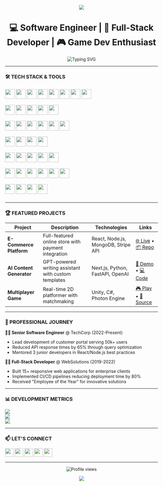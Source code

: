 <!-- Banner Header -->
<p align="center">
  <img src="https://capsule-render.vercel.app/api?type=waving&color=0:4e54c8,100:8f94fb&height=200&section=header&text=Hi,%20I'm%20Ryan%20Rizkyansyah&fontSize=35&fontColor=ffffff&animation=fadeIn" />
</p>

<h1 align="center">
  💻 Software Engineer | 🚀 Full-Stack Developer | 🎮 Game Dev Enthusiast
</h1>

<p align="center">
  <img src="https://readme-typing-svg.demolab.com?font=Fira+Code&pause=1000&color=8F94FB&center=true&width=435&lines=Problem+Solver;Clean+Code+Advocate;Tech+Generalist;Continuous+Learner" alt="Typing SVG" />
</p>

---

### 🛠️ TECH STACK & TOOLS
<p align="left" style="margin: 25px 0;">
  <!-- Row 1: Languages -->
  <img src="https://img.shields.io/badge/JavaScript-F7DF1E?style=for-the-badge&logo=javascript&logoColor=black" height="32">
  <img src="https://img.shields.io/badge/TypeScript-3178C6?style=for-the-badge&logo=typescript&logoColor=white" height="32">
  <img src="https://img.shields.io/badge/Python-3776AB?style=for-the-badge&logo=python&logoColor=white" height="32">
  <img src="https://img.shields.io/badge/Java-007396?style=for-the-badge&logo=java&logoColor=white" height="32">
  <img src="https://img.shields.io/badge/C%23-239120?style=for-the-badge&logo=c-sharp&logoColor=white" height="32">
  <img src="https://img.shields.io/badge/C++-00599C?style=for-the-badge&logo=c%2B%2B&logoColor=white" height="32">
  <img src="https://img.shields.io/badge/PHP-777BB4?style=for-the-badge&logo=php&logoColor=white" height="32">
  <img src="https://img.shields.io/badge/Lua-2C2D72?style=for-the-badge&logo=lua&logoColor=white" height="32">
  <br><br>

  <!-- Row 2: Frontend -->
  <img src="https://img.shields.io/badge/React-61DAFB?style=for-the-badge&logo=react&logoColor=black" height="32">
  <img src="https://img.shields.io/badge/Next.js-000000?style=for-the-badge&logo=next.js&logoColor=white" height="32">
  <img src="https://img.shields.io/badge/Angular-DD0031?style=for-the-badge&logo=angular&logoColor=white" height="32">
  <img src="https://img.shields.io/badge/Tailwind_CSS-38B2AC?style=for-the-badge&logo=tailwind-css&logoColor=white" height="32">
  <img src="https://img.shields.io/badge/Redux-764ABC?style=for-the-badge&logo=redux&logoColor=white" height="32">
  <br><br>

  <!-- Row 3: Backend -->
  <img src="https://img.shields.io/badge/Node.js-339933?style=for-the-badge&logo=node.js&logoColor=white" height="32">
  <img src="https://img.shields.io/badge/Express.js-000000?style=for-the-badge&logo=express&logoColor=white" height="32">
  <img src="https://img.shields.io/badge/Hapi.js-444444?style=for-the-badge&logo=hapi&logoColor=white" height="32">
  <img src="https://img.shields.io/badge/Django-092E20?style=for-the-badge&logo=django&logoColor=white" height="32">
  <img src="https://img.shields.io/badge/Spring_Boot-6DB33F?style=for-the-badge&logo=spring-boot&logoColor=white" height="32">
  <img src="https://img.shields.io/badge/Laravel-FF2D20?style=for-the-badge&logo=laravel&logoColor=white" height="32">
  <br><br>

  <!-- Row 4: Databases -->
  <img src="https://img.shields.io/badge/MongoDB-47A248?style=for-the-badge&logo=mongodb&logoColor=white" height="32">
  <img src="https://img.shields.io/badge/PostgreSQL-4169E1?style=for-the-badge&logo=postgresql&logoColor=white" height="32">
  <img src="https://img.shields.io/badge/MySQL-4479A1?style=for-the-badge&logo=mysql&logoColor=white" height="32">
  <img src="https://img.shields.io/badge/Firebase-FFCA28?style=for-the-badge&logo=firebase&logoColor=black" height="32">
  <br><br>

  <!-- Row 5: DevOps & Tools -->
  <img src="https://img.shields.io/badge/Docker-2496ED?style=for-the-badge&logo=docker&logoColor=white" height="32">
  <img src="https://img.shields.io/badge/Kubernetes-326CE5?style=for-the-badge&logo=kubernetes&logoColor=white" height="32">
  <img src="https://img.shields.io/badge/Git-F05032?style=for-the-badge&logo=git&logoColor=white" height="32">
  <img src="https://img.shields.io/badge/GitHub-181717?style=for-the-badge&logo=github&logoColor=white" height="32">
  <img src="https://img.shields.io/badge/WordPress-21759B?style=for-the-badge&logo=wordpress&logoColor=white" height="32">
  <br><br>

  <!-- Row 6: Game Engines -->
  <img src="https://img.shields.io/badge/Unity-000000?style=for-the-badge&logo=unity&logoColor=white" height="32">
  <img src="https://img.shields.io/badge/Godot-478CBF?style=for-the-badge&logo=godot-engine&logoColor=white" height="32">
  <img src="https://img.shields.io/badge/Unreal_Engine-313131?style=for-the-badge&logo=unreal-engine&logoColor=white" height="32">
  <img src="https://img.shields.io/badge/Construct-003A70?style=for-the-badge&logo=construct-3&logoColor=white" height="32">
  <img src="https://img.shields.io/badge/GameMaker-FF6C0A?style=for-the-badge&logo=yoyogames&logoColor=white" height="32">
  <img src="https://img.shields.io/badge/Scratch-FFA500?style=for-the-badge&logo=scratch&logoColor=white" height="32">
  <br><br>

  <!-- Row 7: Networking Libraries -->
  <img src="https://img.shields.io/badge/Photon_Network-3498DB?style=for-the-badge&logo=photon&logoColor=white" height="32">
  <img src="https://img.shields.io/badge/FishNet-8E44AD?style=for-the-badge&logo=fish&logoColor=white" height="32">
  <img src="https://img.shields.io/badge/Mirror-95A5A6?style=for-the-badge&logo=mirror&logoColor=white" height="32">
  <img src="https://img.shields.io/badge/Netcode_for_GameObjects-2ECC71?style=for-the-badge&logo=unity&logoColor=white" height="32">
</p>

---

### 🏆 FEATURED PROJECTS

<div align="center">
  
| Project | Description | Technologies | Links |
|---------|-------------|--------------|-------|
| **E-Commerce Platform** | Full-featured online store with payment integration | React, Node.js, MongoDB, Stripe API | [🌐 Live](https://example.com) • [📦 Repo](https://github.com/example) |
| **AI Content Generator** | GPT-powered writing assistant with custom templates | Next.js, Python, FastAPI, OpenAI | [🚀 Demo](https://demo.com) • [💻 Code](https://github.com/demo) |
| **Multiplayer Game** | Real-time 2D platformer with matchmaking | Unity, C#, Photon Engine | [🎮 Play](https://game.com) • [👾 Source](https://github.com/game) |
  
</div>

---

### 💼 PROFESSIONAL JOURNEY

**🧑‍💻 Senior Software Engineer** @ TechCorp (2022-Present)  
- Lead development of customer portal serving 50k+ users
- Reduced API response times by 65% through query optimization
- Mentored 3 junior developers in React/Node.js best practices

**👨‍💻 Full-Stack Developer** @ WebSolutions (2019-2022)  
- Built 15+ responsive web applications for enterprise clients
- Implemented CI/CD pipelines reducing deployment time by 80%
- Received "Employee of the Year" for innovative solutions

---

### 📊 DEVELOPMENT METRICS
![](https://github-readme-stats.vercel.app/api?username=ryanrzh&theme=dark&hide_border=false&include_all_commits=false&count_private=false)<br/>
![](https://github-readme-streak-stats.herokuapp.com/?user=ryanrzh&theme=dark&hide_border=false)<br/>
![](https://github-readme-stats.vercel.app/api/top-langs/?username=ryanrzh&theme=dark&hide_border=false&include_all_commits=false&count_private=false&layout=compact)

---

### 📫 LET'S CONNECT
<p align="left">
  <a href="mailto:your.email@example.com"><img src="https://img.shields.io/badge/Gmail-D14836?style=for-the-badge&logo=gmail&logoColor=white" height="28"></a>
  <a href="https://linkedin.com/in/yourprofile"><img src="https://img.shields.io/badge/LinkedIn-0077B5?style=for-the-badge&logo=linkedin&logoColor=white" height="28"></a>
  <a href="https://twitter.com/yourhandle"><img src="https://img.shields.io/badge/Twitter-1DA1F2?style=for-the-badge&logo=twitter&logoColor=white" height="28"></a>
  <a href="https://yourwebsite.com"><img src="https://img.shields.io/badge/Portfolio-FF7139?style=for-the-badge&logo=about.me&logoColor=white" height="28"></a>
  <a href="https://github.com/yourusername"><img src="https://img.shields.io/badge/GitHub-181717?style=for-the-badge&logo=github&logoColor=white" height="28"></a>
</p>

---

<p align="center">
  <img src="https://komarev.com/ghpvc/?username=yourusername&label=Profile+Views&color=8F94FB&style=flat" alt="Profile views" />
</p>

<p align="center">
  <img src="https://capsule-render.vercel.app/api?type=waving&color=0:8f94fb,100:4e54c8&height=100&section=footer"/>
</p>
